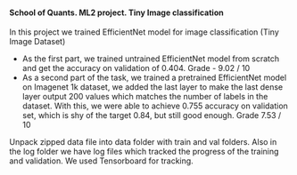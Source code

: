 <h4>School of Quants. ML2 project. Tiny Image classification</h4>


<p>In this project we trained EfficientNet model for image classification (Tiny Image Dataset)</p>

<ul>
    <li>As the first part, we trained untrained EfficientNet model from scratch and get the accuracy on validation of 0.404. Grade - 9.02 / 10</li>
    <li>As a second part of the task, we trained a pretrained EfficientNet model on Imagenet 1k dataset, we added the last layer to make the last dense layer output 200 values which matches the number of labels in the dataset. With this, we were able to achieve 0.755 accuracy on validation set, which is shy of the target 0.84, but still good enough. Grade 7.53 / 10</li>
</ul>

<p>Unpack zipped data file into data folder with train and val folders. Also in the log folder we have log files which tracked the progress of the training and validation. We used Tensorboard for tracking.</p>
